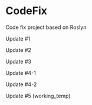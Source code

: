 # CodeFix
Code fix project based on Roslyn

Update #1

Update #2

Update #3

Update #4-1

Update #4-2

Update #5 (working_temp)